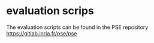 # evaluation scrips

The evaluation scripts can be found in the PSE repository
https://gitlab.inria.fr/pse/pse





